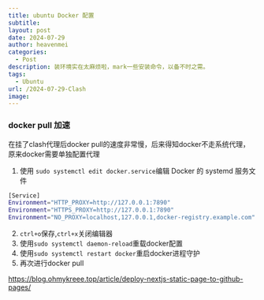 ```yaml
---
title: ubuntu Docker 配置
subtitle: 
layout: post
date: 2024-07-29
author: heavenmei
categories:
  - Post
description: 装环境实在太麻烦啦，mark一些安装命令，以备不时之需。
tags:
  - Ubuntu
url: /2024-07-29-Clash
image:
---
```




### docker pull 加速
在挂了clash代理后docker pull的速度非常慢，后来得知docker不走系统代理，原来docker需要单独配置代理

1. 使用 `sudo systemctl edit docker.service`编辑 Docker 的 systemd 服务文件
```bash
[Service]
Environment="HTTP_PROXY=http://127.0.0.1:7890"
Environment="HTTPS_PROXY=http://127.0.0.1:7890"
Environment="NO_PROXY=localhost,127.0.0.1,docker-registry.example.com"
```
2. `ctrl+o`保存,`ctrl+x`关闭编辑器
3. 使用`sudo systemctl daemon-reload`重载docker配置
4. 使用`sudo systemctl restart docker`重启docker进程守护
5. 再次进行docker pull


https://blog.ohmykreee.top/article/deploy-nextjs-static-page-to-github-pages/